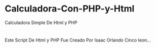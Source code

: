 # Calculadora-Con-PHP-y-Html
Calculadora Simple De Html y PHP
#
Este Script De Html y PHP Fue Creado Por Isaac Orlando Cinco leon...
#
